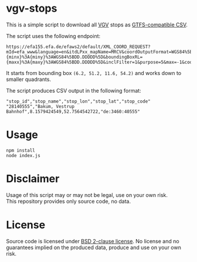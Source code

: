# vgv-stops

This is a simple script to download all [VGV](http://www.vgv-info.de) stops as [GTFS-compatible CSV](https://developers.google.com/transit/gtfs/reference/stops-file).

The script uses the following endpoint:

```
https://efa155.efa.de/efaws2/default/XML_COORD_REQUEST?mId=efa_www&language=en&itdLPxx_mapName=MRCV&coordOutputFormat=WGS84%5BGGZHTXX%5D&boundingBox=1&boundingBoxLU={minx}%3A{miny}%3AWGS84%5BDD.DDDDD%5D&boundingBoxRL={maxx}%3A{maxy}%3AWGS84%5BDD.DDDDD%5D&inclFilter=1&purpose=5&max=-1&coordListFormat=STRING&itdLPxx_mdvMapName=mdvMap_efaFullPanelMap&coordListOutputFormat=STRING&scale=13&outputFormat=JSON&type_1=STOP&inclDrawClasses_1=
```

It starts from bounding box `(6.2, 51.2, 11.6, 54.2)` and works down to smaller quadrants.

The script produces CSV output in the following format:

```
"stop_id","stop_name","stop_lon","stop_lat","stop_code"
"28140555","Bakum, Vestrup Bahnhof",8.1579424549,52.7564542722,"de:3460:40555"
```

# Usage

```
npm install
node index.js
```

# Disclaimer

Usage of this script may or may not be legal, use on your own risk.  
This repository provides only source code, no data.

# License

Source code is licensed under [BSD 2-clause license](LICENSE). No license and no guarantees implied on the produced data, produce and use on your own risk.